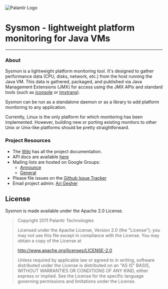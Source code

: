 ![Palantir Logo](/palantir/Sysmon/wiki/palantir-masthead.png)

# Sysmon - lightweight platform monitoring for Java VMs #

---

### About #

Sysmon is a lightweight platform monitoring tool.  It's designed to gather performance data (CPU, disks, network, etc.) from the host running the Java VM.  This data is gathered, packaged, and published via Java Management Extensions (JMX) for access using the JMX APIs and standard tools (such as [jconsole](http://download.oracle.com/javase/6/docs/technotes/guides/management/jconsole.html) or [jmxtrans](http://code.google.com/p/jmxtrans/)).

Sysmon can be run as a standalone daemon or as a library to add platform monitoring to any application.

Currently, Linux is the only platform for which monitoring has been implemented.  However, building new or porting existing monitors to other Unix or Unix-like platforms should be pretty straightforward.


### Project Resources #

* The [Wiki](https://github.com/palantir/Sysmon/wiki) has all the project documentation.
* API docs are available [here](http://palantir.github.com/Sysmon/apidocs)
* Mailing lists are hosted on Google Groups:
    * [Announce](http://groups.google.com/group/ptoss-sysmon-announce)
    * [General](http://groups.google.com/group/ptoss-sysmon)
* Please file issues on the [Github Issue Tracker](/palantir/Sysmon/issues)
* Email project admin: [Ari Gesher](mailto:agesher@palantir.com)


## License #

Sysmon is made available under the Apache 2.0 License.

>Copyright 2011 Palantir Technologies
>
>Licensed under the Apache License, Version 2.0 (the "License");
>you may not use this file except in compliance with the License.
>You may obtain a copy of the License at
>
><http://www.apache.org/licenses/LICENSE-2.0>
>
>Unless required by applicable law or agreed to in writing, software
>distributed under the License is distributed on an "AS IS" BASIS,
>WITHOUT WARRANTIES OR CONDITIONS OF ANY KIND, either express or implied.
>See the License for the specific language governing permissions and
>limitations under the License.
